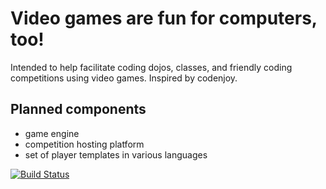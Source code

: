 # Video games are fun for computers, too!

Intended to help facilitate coding dojos, classes, and friendly coding competitions using video games. Inspired by codenjoy.

## Planned components
* game engine
* competition hosting platform
* set of player templates in various languages

[![Build Status](https://travis-ci.org/rhoegg/codemelee.svg?branch=master)](https://travis-ci.org/rhoegg/codemelee)
